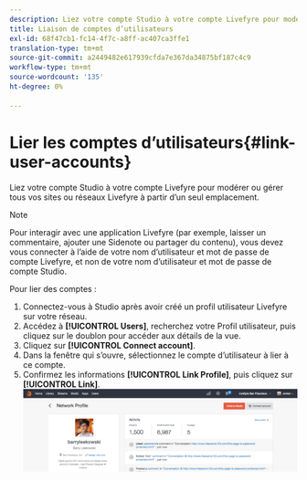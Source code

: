 ```yaml
---
description: Liez votre compte Studio à votre compte Livefyre pour modérer ou gérer tous vos sites ou réseaux Livefyre à partir d’un seul emplacement.
title: Liaison de comptes d’utilisateurs
exl-id: 68f47cb1-fc14-4f7c-a8ff-ac407ca3ffe1
translation-type: tm+mt
source-git-commit: a2449482e617939cfda7e367da34875bf187c4c9
workflow-type: tm+mt
source-wordcount: '135'
ht-degree: 0%

---
```


# Lier les comptes d’utilisateurs{#link-user-accounts}

Liez votre compte Studio à votre compte Livefyre pour modérer ou gérer tous vos sites ou réseaux Livefyre à partir d’un seul emplacement.

>[!NOTE]
>
>Pour interagir avec une application Livefyre (par exemple, laisser un commentaire, ajouter une Sidenote ou partager du contenu), vous devez vous connecter à l’aide de votre nom d’utilisateur et mot de passe de compte Livefyre, et non de votre nom d’utilisateur et mot de passe de compte Studio.

Pour lier des comptes :

1. Connectez-vous à Studio après avoir créé un profil utilisateur Livefyre sur votre réseau.
1. Accédez à **[!UICONTROL Users]**, recherchez votre Profil utilisateur, puis cliquez sur le doublon pour accéder aux détails de la vue.
1. Cliquez sur **[!UICONTROL Connect account]**.
1. Dans la fenêtre qui s’ouvre, sélectionnez le compte d’utilisateur à lier à ce compte.
1. Confirmez les informations **[!UICONTROL Link Profile]**, puis cliquez sur **[!UICONTROL Link]**. ![](assets/UsersConnectAccount-1024x311.png)
